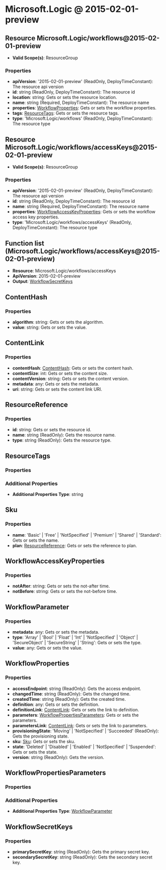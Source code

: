 # Microsoft.Logic @ 2015-02-01-preview

## Resource Microsoft.Logic/workflows@2015-02-01-preview
* **Valid Scope(s)**: ResourceGroup
### Properties
* **apiVersion**: '2015-02-01-preview' (ReadOnly, DeployTimeConstant): The resource api version
* **id**: string (ReadOnly, DeployTimeConstant): The resource id
* **location**: string: Gets or sets the resource location.
* **name**: string (Required, DeployTimeConstant): The resource name
* **properties**: [WorkflowProperties](#workflowproperties): Gets or sets the workflow properties.
* **tags**: [ResourceTags](#resourcetags): Gets or sets the resource tags.
* **type**: 'Microsoft.Logic/workflows' (ReadOnly, DeployTimeConstant): The resource type

## Resource Microsoft.Logic/workflows/accessKeys@2015-02-01-preview
* **Valid Scope(s)**: ResourceGroup
### Properties
* **apiVersion**: '2015-02-01-preview' (ReadOnly, DeployTimeConstant): The resource api version
* **id**: string (ReadOnly, DeployTimeConstant): The resource id
* **name**: string (Required, DeployTimeConstant): The resource name
* **properties**: [WorkflowAccessKeyProperties](#workflowaccesskeyproperties): Gets or sets the workflow access key properties.
* **type**: 'Microsoft.Logic/workflows/accessKeys' (ReadOnly, DeployTimeConstant): The resource type

## Function list (Microsoft.Logic/workflows/accessKeys@2015-02-01-preview)
* **Resource**: Microsoft.Logic/workflows/accessKeys
* **ApiVersion**: 2015-02-01-preview
* **Output**: [WorkflowSecretKeys](#workflowsecretkeys)

## ContentHash
### Properties
* **algorithm**: string: Gets or sets the algorithm.
* **value**: string: Gets or sets the value.

## ContentLink
### Properties
* **contentHash**: [ContentHash](#contenthash): Gets or sets the content hash.
* **contentSize**: int: Gets or sets the content size.
* **contentVersion**: string: Gets or sets the content version.
* **metadata**: any: Gets or sets the metadata.
* **uri**: string: Gets or sets the content link URI.

## ResourceReference
### Properties
* **id**: string: Gets or sets the resource id.
* **name**: string (ReadOnly): Gets the resource name.
* **type**: string (ReadOnly): Gets the resource type.

## ResourceTags
### Properties
### Additional Properties
* **Additional Properties Type**: string

## Sku
### Properties
* **name**: 'Basic' | 'Free' | 'NotSpecified' | 'Premium' | 'Shared' | 'Standard': Gets or sets the name.
* **plan**: [ResourceReference](#resourcereference): Gets or sets the reference to plan.

## WorkflowAccessKeyProperties
### Properties
* **notAfter**: string: Gets or sets the not-after time.
* **notBefore**: string: Gets or sets the not-before time.

## WorkflowParameter
### Properties
* **metadata**: any: Gets or sets the metadata.
* **type**: 'Array' | 'Bool' | 'Float' | 'Int' | 'NotSpecified' | 'Object' | 'SecureObject' | 'SecureString' | 'String': Gets or sets the type.
* **value**: any: Gets or sets the value.

## WorkflowProperties
### Properties
* **accessEndpoint**: string (ReadOnly): Gets the access endpoint.
* **changedTime**: string (ReadOnly): Gets the changed time.
* **createdTime**: string (ReadOnly): Gets the created time.
* **definition**: any: Gets or sets the definition.
* **definitionLink**: [ContentLink](#contentlink): Gets or sets the link to definition.
* **parameters**: [WorkflowPropertiesParameters](#workflowpropertiesparameters): Gets or sets the parameters.
* **parametersLink**: [ContentLink](#contentlink): Gets or sets the link to parameters.
* **provisioningState**: 'Moving' | 'NotSpecified' | 'Succeeded' (ReadOnly): Gets the provisioning state.
* **sku**: [Sku](#sku): Gets or sets the sku.
* **state**: 'Deleted' | 'Disabled' | 'Enabled' | 'NotSpecified' | 'Suspended': Gets or sets the state.
* **version**: string (ReadOnly): Gets the version.

## WorkflowPropertiesParameters
### Properties
### Additional Properties
* **Additional Properties Type**: [WorkflowParameter](#workflowparameter)

## WorkflowSecretKeys
### Properties
* **primarySecretKey**: string (ReadOnly): Gets the primary secret key.
* **secondarySecretKey**: string (ReadOnly): Gets the secondary secret key.

